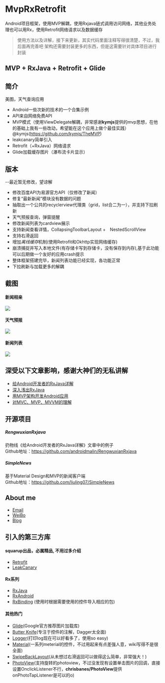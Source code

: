 # MvpRxRetrofit
Android项目框架，使用MVP解耦，使用Rxjava链式调用访问网络，其他业务处理也可以用Rx，使用Retrofit网络请求以及数据缓存
>使用方法以及详解，接下来更新，其实代码里面注释写得很清楚，不过，我后面再完善吧
>架构还需要封装更多的东西，但是这需要针对具体项目进行封装

## **MVP + RxJava + Retrofit + Glide**

## **简介**
美图，天气查询应用
- Android一些次新的技术的一个合集示例
- API来自网络免费API
- MVP模式（使用ViewDelegate解耦，非常感谢**kymjs**提供的mvp思想，在他的基础上我有一些改动，希望能在这个应用上做个最佳实践）@kymjs(https://github.com/kymjs/TheMVP)
- leakcanary简单引入
- Retrofit（+RxJava）网络请求
- Glide加载缓存图片（瀑布流卡片显示）

## **版本**
--最近暂无修改，望谅解
- 修改百度API为易源官方API（仅修改了新闻）
- 修复“最新新闻”模块没有数据的问题
- 抽取出一个公共的recyclerview代理类（grid，list合二为一），并支持下拉刷新
- 天气预报查询，弹窗提醒
- 修改新闻列表为cardview展示
- 支持新闻查看详情，CollapsingToolbarLayout +　NestedScrollView
- 支持右滑返回
- 增加*离线缓存*机制(使用Retrofit和Okhttp实现网络缓存)
- 崩溃捕捉并写入本地文件(有存储卡写到存储卡，没有保存到内存),基于此功能可以后期做一个友好的应用crash提示
- 整体框架搭建完毕，新闻列表功能已经实现，各功能正常
- 下拉刷新与加载更多的解耦


## **截图**

#### 新闻相亲
![](./picture3.PNG)
#### 天气预报
![](./picture1.png)
#### 新闻列表
![](./picture2.png)


## 深受以下文章影响，感谢大神们的无私讲解
* [给Android开发者的RxJava详解](http://gank.io/post/560e15be2dca930e00da1083)
* [深入浅出RxJava](http://blog.csdn.net/lzyzsd/article/details/41833541)
* [用MVP架构开发Android应用](http://kymjs.com/code/2015/11/09/01)
* [对MVC、MVP、MVVM的理解](http://blog.csdn.net/napolunyishi/article/details/22722345)

## **开源项目**
##### RengwuxianRxjava
扔物线《给Android开发者的RxJava详解》文章中的例子  
Github地址：https://github.com/androidmalin/RengwuxianRxjava

##### SimpleNews
基于Material Design和MVP的新闻客户端    
Github地址：https://github.com/liuling07/SimpleNews

## **About me**
* [Email](717616019@qq.com)
* [WeiBo](http://weibo.com/KellenHu)
* [Blog](http://blog.csdn.net/westdeco)

## **引入的第三方库**
#### squarup出品，必属精品, 不用过多介绍
* [Retrofit](https://github.com/square/retrofit)
* [LeakCanary](https://github.com/square/leakcanary)

#### Rx系列
* [RxJava](https://github.com/ReactiveX/RxJava)
* [RxAndroid](https://github.com/ReactiveX/RxAndroid)
* [RxBinding](https://github.com/JakeWharton/RxBinding) (使用时根据需要使用的控件导入相应的包)

#### 其他热门
* [Glide](https://github.com/bumptech/glide)(Google官方推荐图片加载库)
* [Butter Knife](https://github.com/JakeWharton/butterknife)(专注于控件的注解，Dagger太全面)
* [Logger](https://github.com/orhanobut/logger)(打印log现在可以好看多了，使用so easy)
* [Material](https://github.com/rey5137/material)(一系列meterial的控件，不过用起来有点差强人意，wiki写得不是很全面)
* [SwipeBackLayout](https://github.com/ikew0ng/SwipeBackLayout)(从未想过右滑返回可以做得这么简单，非常强大！)
* [PhotoView](https://github.com/bm-x/PhotoView)(支持旋转的photoview，不过没发现有设置单击图片的回调，直接设置OnclickListener不行，**chrisbanes/PhotoView**提供onPhotoTapListener是可以的o)


